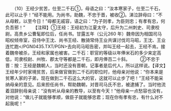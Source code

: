　　（10）王经少贫苦，仕至二千石①，母语之曰：“汝本寒家子，仕至二千石，此可以止乎！”经不能用。为尚书，助魏，不忠于晋，被收②。涕泣辞母曰：“不从母敕，以至今日！”母都无戚容，语之曰：“为子则孝，为臣则忠；有孝有忠，何负吾邪！”
　　【注释】①王经：王经初为江夏太守，后升为二州刺史、司隶校尉。高贵乡公曹髦即位后，任尚书。甘露五年（公元260 年）魏帝因为相国司马昭权倾帝室，召侍中王沈、尚书王经、散骑常侍王业共谋讨伐司马昭，王沈、王业连忙跑</PGN0435.TXT/PGN>去向司马昭告密，并叫王经一起去，王经不肯。接着魏帝被杀，王经和家属也被害。二千石：职官的等级以年俸米石的多少来定高低，司隶校尉、州牧、郡太守等都是二千石，即月俸百二十斜。
　　②不忠于晋：按：王经是魏朝人，当时还没有晋朝，记事者是后代人，所以这样说。【译文】王经年少时家境贫苦，后来做官做到二千石的职位时，他母亲对他说：“你本来是贫寒人家的子弟，现在做到二千石这么大的官，这就可以止步了吧！”王经不能采纳母亲的意见。后来担任尚书，帮助魏朝，对晋司马氏不忠，被逮捕了。当时他流着泪辞别母亲说：“没有听从母亲的教导，以至有今天！”他母亲一点愁容也没有，对他说：“做儿子就能够孝顺，做臣子就能够忠君；现在你有孝有忠，有什么对不起我呢！”
